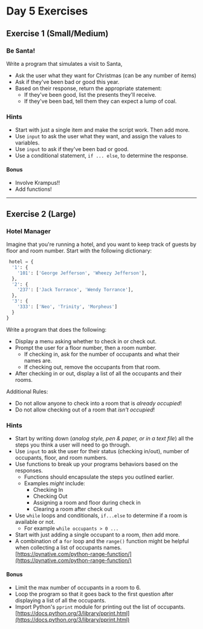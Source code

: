 # Day 5 Exercises

## Exercise 1 (Small/Medium)

### Be Santa!

Write a program that simulates a visit to Santa,

* Ask the user what they want for Christmas (can be any number of items)
* Ask if they've been bad or good this year.
* Based on their response, return the appropriate statement:
  * If they've been good, list the presents they'll receive.
  * If they've been bad, tell them they can expect a lump of coal.

### Hints

* Start with just a single item and make the script work. Then add more.
* Use `input` to ask the user what they want, and assign the values to variables.
* Use `input` to ask if they've been bad or good.
* Use a conditional statement, `if ... else`, to determine the response.

#### Bonus

* Involve Krampus!!
* Add functions!

---

## Exercise 2 (Large)

### Hotel Manager

Imagine that you're running a hotel, and you want to keep track of guests by floor and room number.
Start with the following dictionary:

```python
 hotel = {
  '1': {
    '101': ['George Jefferson', 'Wheezy Jefferson'],
  },
  '2': {
    '237': ['Jack Torrance', 'Wendy Torrance'],
  },
  '3': {
    '333': ['Neo', 'Trinity', 'Morpheus']
  }
}
```

Write a program that does the following:

* Display a menu asking whether to check in or check out.
* Prompt the user for a floor number, then a room number.
  * If checking in, ask for the number of occupants and what their names are.
  * If checking out, remove the occupants from that room.
* After checking in or out, display a list of all the occupants and their rooms.

Additional Rules:

* Do not allow anyone to check into a room that is _already occupied_!
* Do not allow checking out of a room that _isn't occupied_!

### Hints

* Start by writing down (_analog style, pen & paper, or in a text file_) all the steps you think a user will need to go through.
* Use `input` to ask the user for their status (checking in/out), number of occupants, floor, and room numbers.
* Use functions to break up your programs behaviors based on the responses.
  * Functions should encapsulate the steps you outlined earlier.
  * Examples _might_ include:
    * Checking In
    * Checking Out
    * Assigning a room and floor during check in
    * Clearing a room after check out
* Use `while` loops and conditionals, `if...else` to determine if a room is available or not.
  * For example `while occupants > 0 ...`
* Start with just adding a single occupant to a room, _then_ add more.
* A combination of a `for` loop and the `range()` function might be helpful when collecting a list of occupants names. [https://pynative.com/python-range-function/](https://pynative.com/python-range-function/)

#### Bonus

* Limit the max number of occupants in a room to 6.
* Loop the program so that it goes back to the first question after displaying a list of all the occupants.
* Import Python's `pprint` module for printing out the list of occupants. [https://docs.python.org/3/library/pprint.html](https://docs.python.org/3/library/pprint.html)